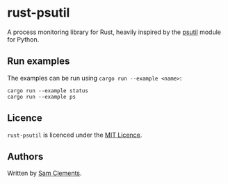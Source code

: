 rust-psutil
===========

A process monitoring library for Rust, heavily inspired by the [psutil](https://github.com/giampaolo/psutil/) module for Python.

Run examples
------------

The examples can be run using `cargo run --example <name>`:

    cargo run --example status
    cargo run --example ps

Licence
-------

`rust-psutil` is licenced under the [MIT Licence](http://opensource.org/licenses/MIT).

Authors
-------

Written by [Sam Clements](sam@borntyping.co.uk).
